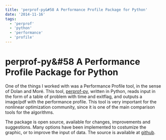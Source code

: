 ```yaml
---
title: 'perprof-py&#58 A Performance Profile Package for Python'
date: '2014-11-16'
tags:
  - 'perprof'
  - 'python'
  - 'performance'
  - 'profile'
---
```


# perprof-py&#58 A Performance Profile Package for Python

One of the things I worked with was a Performance Profile tool, in the sense
of Dolan and Moré. This tool,
[perprof-py](http://ufpr-opt.github.io/perprof-py), written in Python,
reads input in the form of a table of problem with time and exitflag, and
outputs a image/pdf with the performance profile.
This tool is very important for the nonlinear optimization community, since it
is one of the main comparison tools for the algorithms.

The package is open source, available for changes, improvements and suggestions.
Many options have been implemented to costumize the graphic, or to improve the
input of data. The source is available at
[github](http://github.com/ufpr-opt/perprof-py).
